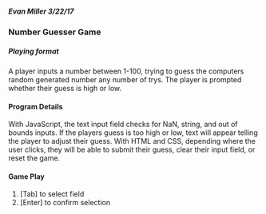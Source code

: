 ##### Evan Miller 3/22/17
### Number Guesser Game
##### Playing format
A player inputs a number between 1-100, trying to guess the computers random generated number any number of trys. The player is prompted whether their guess is high or low.

#### Program Details
With JavaScript, the text input field checks for NaN, string, and out of bounds inputs. If the players guess is too high or low, text will appear telling the player to adjust their guess. With HTML and CSS, depending where the user clicks, they will be able to submit their guess, clear their input field, or reset the game.

#### Game Play
1) [Tab] to select field
2) [Enter] to confirm selection
